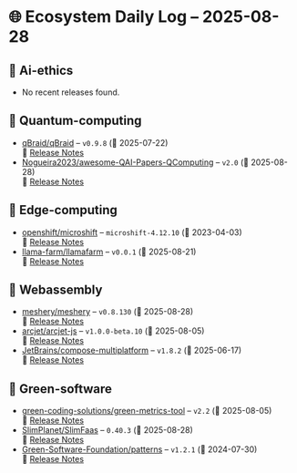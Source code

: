 # 🌐 Ecosystem Daily Log – 2025-08-28

## 🔹 Ai-ethics
- No recent releases found.

## 🔹 Quantum-computing
- [qBraid/qBraid](https://github.com/qBraid/qBraid/releases/tag/v0.9.8) – `v0.9.8` (📅 2025-07-22)  
  🔗 [Release Notes](https://github.com/qBraid/qBraid/releases/tag/v0.9.8)
- [Nogueira2023/awesome-QAI-Papers-QComputing](https://github.com/Nogueira2023/awesome-QAI-Papers-QComputing/releases/tag/v2.0) – `v2.0` (📅 2025-08-28)  
  🔗 [Release Notes](https://github.com/Nogueira2023/awesome-QAI-Papers-QComputing/releases/tag/v2.0)

## 🔹 Edge-computing
- [openshift/microshift](https://github.com/openshift/microshift/releases/tag/microshift-4.12.10) – `microshift-4.12.10` (📅 2023-04-03)  
  🔗 [Release Notes](https://github.com/openshift/microshift/releases/tag/microshift-4.12.10)
- [llama-farm/llamafarm](https://github.com/llama-farm/llamafarm/releases/tag/v0.0.1) – `v0.0.1` (📅 2025-08-21)  
  🔗 [Release Notes](https://github.com/llama-farm/llamafarm/releases/tag/v0.0.1)

## 🔹 Webassembly
- [meshery/meshery](https://github.com/meshery/meshery/releases/tag/v0.8.130) – `v0.8.130` (📅 2025-08-28)  
  🔗 [Release Notes](https://github.com/meshery/meshery/releases/tag/v0.8.130)
- [arcjet/arcjet-js](https://github.com/arcjet/arcjet-js/releases/tag/v1.0.0-beta.10) – `v1.0.0-beta.10` (📅 2025-08-05)  
  🔗 [Release Notes](https://github.com/arcjet/arcjet-js/releases/tag/v1.0.0-beta.10)
- [JetBrains/compose-multiplatform](https://github.com/JetBrains/compose-multiplatform/releases/tag/v1.8.2) – `v1.8.2` (📅 2025-06-17)  
  🔗 [Release Notes](https://github.com/JetBrains/compose-multiplatform/releases/tag/v1.8.2)

## 🔹 Green-software
- [green-coding-solutions/green-metrics-tool](https://github.com/green-coding-solutions/green-metrics-tool/releases/tag/v2.2) – `v2.2` (📅 2025-08-05)  
  🔗 [Release Notes](https://github.com/green-coding-solutions/green-metrics-tool/releases/tag/v2.2)
- [SlimPlanet/SlimFaas](https://github.com/SlimPlanet/SlimFaas/releases/tag/0.40.3) – `0.40.3` (📅 2025-08-28)  
  🔗 [Release Notes](https://github.com/SlimPlanet/SlimFaas/releases/tag/0.40.3)
- [Green-Software-Foundation/patterns](https://github.com/Green-Software-Foundation/patterns/releases/tag/v1.2.1) – `v1.2.1` (📅 2024-07-30)  
  🔗 [Release Notes](https://github.com/Green-Software-Foundation/patterns/releases/tag/v1.2.1)